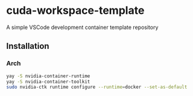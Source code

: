 # cuda-workspace-template

A simple VSCode development container template repository

## Installation

### Arch

```sh
yay -S nvidia-container-runtime
yay -S nvidia-container-toolkit
sudo nvidia-ctk runtime configure --runtime=docker --set-as-default
```